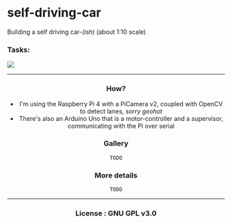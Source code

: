 # self-driving-car

Building a self driving car-_(ish)_ (about 1:10 scale)

### Tasks:

<a align="center">
  <img src="https://github.com/davidp-ro/self-driving-car/workflows/Compile%20the%20self-driving-car%20controller%20/%20supervisor/badge.svg" />
</p>

---

### How?

- I'm using the Raspberry Pi 4 with a PiCamera v2, coupled with OpenCV to detect lanes, _sorry geohot_
- There's also an Arduino Uno that is a motor-controller and a supervisor, communicating with the Pi over serial

### Gallery

`TODO`

### More details

`TODO`

---

### License : GNU GPL v3.0
